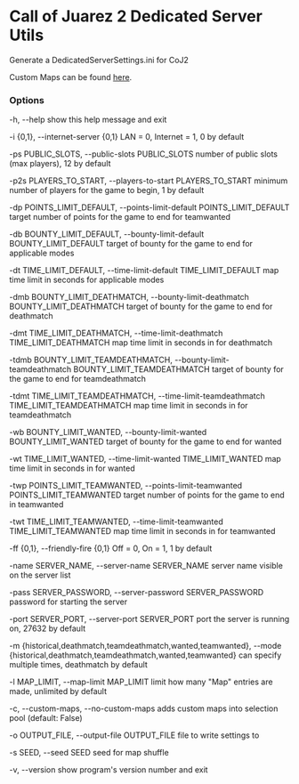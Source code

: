 # Call of Juarez 2 Dedicated Server Utils
Generate a DedicatedServerSettings.ini for CoJ2

Custom Maps can be found [here](https://github.com/ddoylez/coj2_maps).
### Options

  -h, --help            show this help message and exit
  
  -i {0,1}, --internet-server {0,1}
                        LAN = 0, Internet = 1, 0 by default
  
  -ps PUBLIC_SLOTS, --public-slots PUBLIC_SLOTS
                        number of public slots (max players), 12 by default
  
  -p2s PLAYERS_TO_START, --players-to-start PLAYERS_TO_START
                        minimum number of players for the game to begin, 1 by
                        default
  
  -dp POINTS_LIMIT_DEFAULT, --points-limit-default POINTS_LIMIT_DEFAULT
                        target number of points for the game to end for
                        teamwanted
  
  -db BOUNTY_LIMIT_DEFAULT, --bounty-limit-default BOUNTY_LIMIT_DEFAULT
                        target of bounty for the game to end for applicable
                        modes
  
  -dt TIME_LIMIT_DEFAULT, --time-limit-default TIME_LIMIT_DEFAULT
                        map time limit in seconds for applicable modes
  
  -dmb BOUNTY_LIMIT_DEATHMATCH, --bounty-limit-deathmatch BOUNTY_LIMIT_DEATHMATCH
                        target of bounty for the game to end for deathmatch
  
  -dmt TIME_LIMIT_DEATHMATCH, --time-limit-deathmatch TIME_LIMIT_DEATHMATCH
                        map time limit in seconds in for deathmatch
  
  -tdmb BOUNTY_LIMIT_TEAMDEATHMATCH, --bounty-limit-teamdeathmatch BOUNTY_LIMIT_TEAMDEATHMATCH
                        target of bounty for the game to end for
                        teamdeathmatch
  
  -tdmt TIME_LIMIT_TEAMDEATHMATCH, --time-limit-teamdeathmatch TIME_LIMIT_TEAMDEATHMATCH
                        map time limit in seconds in for teamdeathmatch
  
  -wb BOUNTY_LIMIT_WANTED, --bounty-limit-wanted BOUNTY_LIMIT_WANTED
                        target of bounty for the game to end for wanted
  
  -wt TIME_LIMIT_WANTED, --time-limit-wanted TIME_LIMIT_WANTED
                        map time limit in seconds in for wanted
  
  -twp POINTS_LIMIT_TEAMWANTED, --points-limit-teamwanted POINTS_LIMIT_TEAMWANTED
                        target number of points for the game to end in
                        teamwanted
  
  -twt TIME_LIMIT_TEAMWANTED, --time-limit-teamwanted TIME_LIMIT_TEAMWANTED
                        map time limit in seconds in for teamwanted
  
  -ff {0,1}, --friendly-fire {0,1}
                        Off = 0, On = 1, 1 by default
  
  -name SERVER_NAME, --server-name SERVER_NAME
                        server name visible on the server list
  
  -pass SERVER_PASSWORD, --server-password SERVER_PASSWORD
                        password for starting the server
  
  -port SERVER_PORT, --server-port SERVER_PORT
                        port the server is running on, 27632 by default
  
  -m {historical,deathmatch,teamdeathmatch,wanted,teamwanted}, --mode {historical,deathmatch,teamdeathmatch,wanted,teamwanted}
                        can specify multiple times, deathmatch by default
  
  -l MAP_LIMIT, --map-limit MAP_LIMIT
                        limit how many "Map" entries are made, unlimited by
                        default
  
  -c, --custom-maps, --no-custom-maps
                        adds custom maps into selection pool (default: False)
  
  -o OUTPUT_FILE, --output-file OUTPUT_FILE
                        file to write settings to
  
  -s SEED, --seed SEED  seed for map shuffle
  
  -v, --version         show program's version number and exit
